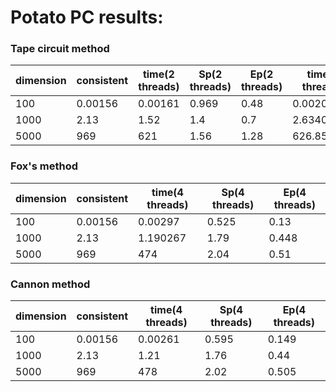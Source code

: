  # Potato PC results:
### Tape circuit method

|dimension|consistent|time(2 threads) |Sp(2 threads)   |Ep(2 threads)   |time(4 threads) |Sp(4 threads)   |Ep(4 threads)   |
|---------|----------|-----------|-----------|-----------|-----------|-----------|-----------|
|100      |0.00156   |0.00161    |0.969      |0.48|0.00202   |0.772|0.193|
|1000     |2.13 |1.52   |1.4|0.7|2.634081   |0.81|0.2|
|5000     |969|621 |1.56|1.28|626.850252 |1.55|0.388|


### Fox's method
|dimension|consistent|time(4 threads) |Sp(4 threads)   |Ep(4 threads)   |
|---------|----------|-----------|-----------|-----------|
|100      |0.00156  |0.00297   |0.525 | 0.13 |
|1000     |2.13  |1.190267   |1.79| 0.448|
|5000     |969|474 |2.04|0.51|

### Cannon method
|dimension|consistent|time(4 threads) |Sp(4 threads)   |Ep(4 threads)   |
|---------|----------|-----------|-----------|-----------|
|100      |0.00156  |0.00261   |0.595|0.149|
|1000     |2.13 |1.21   |1.76|0.44|
|5000     |969|478 |2.02|0.505 |
